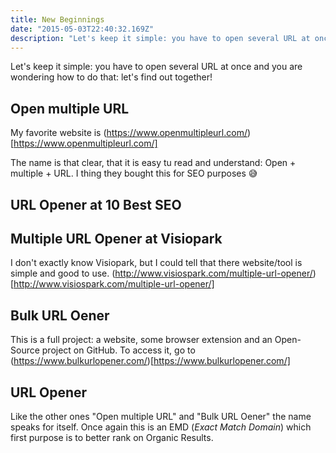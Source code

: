 ```yaml
---
title: New Beginnings
date: "2015-05-03T22:40:32.169Z"
description: "Let's keep it simple: you have to open several URL at once and you are wondering how to do that: let's find out together!"
---
```


Let's keep it simple: you have to open several URL at once and you are wondering how to do that: let's find out together!


## Open multiple URL

My favorite website is (https://www.openmultipleurl.com/)[https://www.openmultipleurl.com/]

The name is that clear, that it is easy tu read and understand: Open + multiple + URL. I thing they bought this for SEO purposes 😅

## URL Opener at 10 Best SEO

## Multiple URL Opener at Visiopark

I don't exactly know Visiopark, but I could tell that there website/tool is simple and good to use. (http://www.visiospark.com/multiple-url-opener/)[http://www.visiospark.com/multiple-url-opener/]

## Bulk URL Oener

This is a full project: a website, some browser extension and an Open-Source project on GitHub. To access it, go to (https://www.bulkurlopener.com/)[https://www.bulkurlopener.com/]

## URL Opener

Like the other ones "Open multiple URL" and "Bulk URL Oener" the name speaks for itself. Once again this is an EMD (_Exact Match Domain_) which first purpose is to better rank on Organic Results.